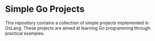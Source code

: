 # Simple Go Projects

This repository contains a collection of simple projects implemented in GoLang. These projects are aimed at learning Go programming through practical examples.